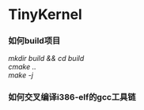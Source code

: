 TinyKernel
===
###   如何build项目
*mkdir build && cd build*<br>
*cmake ..*<br>
*make -j*<br>
###    如何交叉编译i386-elf的gcc工具链

